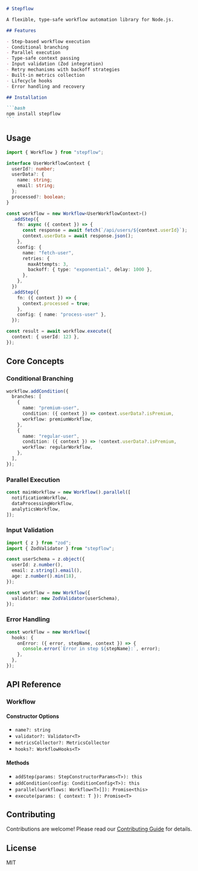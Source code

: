 ````markdown
# Stepflow

A flexible, type-safe workflow automation library for Node.js.

## Features

- Step-based workflow execution
- Conditional branching
- Parallel execution
- Type-safe context passing
- Input validation (Zod integration)
- Retry mechanisms with backoff strategies
- Built-in metrics collection
- Lifecycle hooks
- Error handling and recovery

## Installation

```bash
npm install stepflow
```
````

## Usage

```typescript
import { Workflow } from "stepflow";

interface UserWorkflowContext {
  userId?: number;
  userData?: {
    name: string;
    email: string;
  };
  processed?: boolean;
}

const workflow = new Workflow<UserWorkflowContext>()
  .addStep({
    fn: async ({ context }) => {
      const response = await fetch(`/api/users/${context.userId}`);
      context.userData = await response.json();
    },
    config: {
      name: "fetch-user",
      retries: {
        maxAttempts: 3,
        backoff: { type: "exponential", delay: 1000 },
      },
    },
  })
  .addStep({
    fn: ({ context }) => {
      context.processed = true;
    },
    config: { name: "process-user" },
  });

const result = await workflow.execute({
  context: { userId: 123 },
});
```

## Core Concepts

### Conditional Branching

```typescript
workflow.addCondition({
  branches: [
    {
      name: "premium-user",
      condition: ({ context }) => context.userData?.isPremium,
      workflow: premiumWorkflow,
    },
    {
      name: "regular-user",
      condition: ({ context }) => !context.userData?.isPremium,
      workflow: regularWorkflow,
    },
  ],
});
```

### Parallel Execution

```typescript
const mainWorkflow = new Workflow().parallel([
  notificationWorkflow,
  dataProcessingWorkflow,
  analyticsWorkflow,
]);
```

### Input Validation

```typescript
import { z } from "zod";
import { ZodValidator } from "stepflow";

const userSchema = z.object({
  userId: z.number(),
  email: z.string().email(),
  age: z.number().min(18),
});

const workflow = new Workflow({
  validator: new ZodValidator(userSchema),
});
```

### Error Handling

```typescript
const workflow = new Workflow({
  hooks: {
    onError: ({ error, stepName, context }) => {
      console.error(`Error in step ${stepName}:`, error);
    },
  },
});
```

## API Reference

### Workflow

#### Constructor Options

- `name?: string`
- `validator?: Validator<T>`
- `metricsCollector?: MetricsCollector`
- `hooks?: WorkflowHooks<T>`

#### Methods

- `addStep(params: StepConstructorParams<T>): this`
- `addCondition(config: ConditionConfig<T>): this`
- `parallel(workflows: Workflow<T>[]): Promise<this>`
- `execute(params: { context: T }): Promise<T>`

## Contributing

Contributions are welcome! Please read our [Contributing Guide](CONTRIBUTING.md) for details.

## License

MIT

```

```
